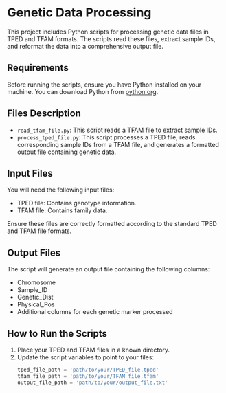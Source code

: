 # Genetic Data Processing

This project includes Python scripts for processing genetic data files in TPED and TFAM formats. The scripts read these files, extract sample IDs, and reformat the data into a comprehensive output file.

## Requirements

Before running the scripts, ensure you have Python installed on your machine. You can download Python from [python.org](https://www.python.org/downloads/).

## Files Description

- `read_tfam_file.py`: This script reads a TFAM file to extract sample IDs.
- `process_tped_file.py`: This script processes a TPED file, reads corresponding sample IDs from a TFAM file, and generates a formatted output file containing genetic data.

## Input Files

You will need the following input files:
- TPED file: Contains genotype information.
- TFAM file: Contains family data.

Ensure these files are correctly formatted according to the standard TPED and TFAM file formats.

## Output Files

The script will generate an output file containing the following columns:
- Chromosome
- Sample_ID
- Genetic_Dist
- Physical_Pos
- Additional columns for each genetic marker processed

## How to Run the Scripts

1. Place your TPED and TFAM files in a known directory.
2. Update the script variables to point to your files:
   ```python
   tped_file_path = 'path/to/your/TPED_file.tped'
   tfam_file_path = 'path/to/your/TFAM_file.tfam'
   output_file_path = 'path/to/your/output_file.txt'

